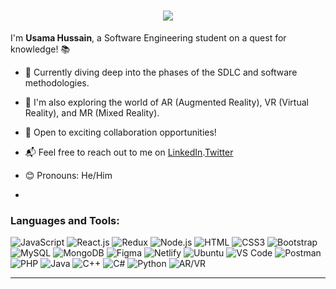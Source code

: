 <h1 align="center">
  <a href="https://git.io/typing-svg">
    <img src="https://readme-typing-svg.herokuapp.com/?lines=Hello,+There!+👋;This+is+Usama+Hussain....;Nice+to+meet+you!&center=true&size=30">
  </a>
</h1>

I'm **Usama Hussain**, a Software Engineering student on a quest for knowledge! 📚

- 🌟 Currently diving deep into the phases of the SDLC and software methodologies.
- 🚀 I'm also exploring the world of AR (Augmented Reality), VR (Virtual Reality), and MR (Mixed Reality).
- 🤝 Open to exciting collaboration opportunities!
- 📬 Feel free to reach out to me on [LinkedIn](https://www.linkedin.com/in/usama-hussain-45ba53200/).[Twitter](https://twitter.com/UsamaHussadev)
- 😊 Pronouns: He/Him

- 
### Languages and Tools:

![JavaScript](https://img.shields.io/badge/JavaScript-F7DF1E?style=flat-square&logo=javascript&logoColor=black)
![React.js](https://img.shields.io/badge/React.js-0081CB?style=flat-square&logo=react&logoColor=61DAFB)
![Redux](https://img.shields.io/badge/Redux-black?style=flastic&logo=Redux&logoColor=764ABC)
![Node.js](https://img.shields.io/badge/Node.js-43853D?style=flat-square&logo=node.js&logoColor=white)
![HTML](https://img.shields.io/badge/HTML5-E34F26?style=flat-square&logo=html5&logoColor=white)
![CSS3](https://img.shields.io/badge/CSS3-1572B6?style=flat-square&logo=css3&logoColor=white)
![Bootstrap](https://img.shields.io/badge/Bootstrap-563D7C?style=flat-square&logo=bootstrap&logoColor=white)
![MySQL](https://img.shields.io/badge/MySQL-005C84?style=flat-square&logo=mysql&logoColor=white)
![MongoDB](https://img.shields.io/badge/MongoDB-F7F7F7?style=flat-square&logo=mongodb&logoColor=49A248)
![Figma](https://img.shields.io/badge/Figma-f7f7f7?style=flastic&logo=Figma&logoColor=F24E1E)
![Netlify](https://img.shields.io/badge/Netlify-00C7B7?style=flat-square&logo=netlify&logoColor=white)
![Ubuntu](https://img.shields.io/badge/Ubuntu-E05924?style=flat-square&logo=ubuntu&logoColor=black)
![VS Code](https://img.shields.io/badge/VisualStudio-2C2B30?style=flastic&logo=VisualStudioCode&logoColor=007ACC)
![Postman](https://img.shields.io/badge/Postman-f7f7f7?style=flastic&logo=Postman&logoColor=FF6C37)
![PHP](https://img.shields.io/badge/PHP-777BB4?style=flat-square&logo=php&logoColor=white)
![Java](https://img.shields.io/badge/Java-007396?style=flat-square&logo=java&logoColor=white)
![C++](https://img.shields.io/badge/C%2B%2B-00599C?style=flat-square&logo=cplusplus&logoColor=white)
![C#](https://img.shields.io/badge/C%23-239120?style=flat-square&logo=csharp&logoColor=white)
![Python](https://img.shields.io/badge/Python-3776AB?style=flat-square&logo=python&logoColor=white)
![AR/VR](https://img.shields.io/badge/AR%2FVR-000000?style=flat-square&logo=oculus&logoColor=white)

---
